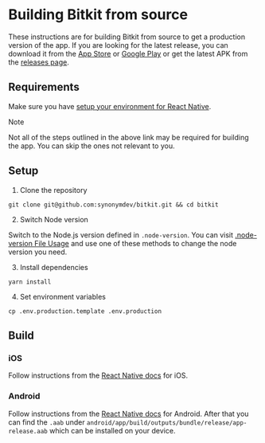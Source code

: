 # Building Bitkit from source

These instructions are for building Bitkit from source to get a production version of the app. If you are looking for the latest release, you can download it from the [App Store](https://apps.apple.com/app/bitkit-wallet/id6502440655) or [Google Play](https://play.google.com/store/apps/details?id=to.bitkit) or get the latest APK from the [releases page](https://github.com/synonymdev/bitkit/releases).

## Requirements

Make sure you have [setup your environment for React Native](https://reactnative.dev/docs/environment-setup).

> [!NOTE]  
> Not all of the steps outlined in the above link may be required for building the app. You can skip the ones not relevant to you.

## Setup

1. Clone the repository

```shell
git clone git@github.com:synonymdev/bitkit.git && cd bitkit
```

2. Switch Node version

Switch to the Node.js version defined in `.node-version`. You can visit [.node-version File Usage](https://github.com/shadowspawn/node-version-usage) and use one of these methods to change the node version you need.

3. Install dependencies

```shell
yarn install
```

4. Set environment variables

```shell
cp .env.production.template .env.production
```

## Build

### iOS

Follow instructions from the [React Native docs](https://reactnative.dev/docs/publishing-to-app-store) for iOS.

### Android

Follow instructions from the [React Native docs](https://reactnative.dev/docs/signed-apk-android) for Android. After that you can find the `.aab` under `android/app/build/outputs/bundle/release/app-release.aab` which can be installed on your device.
